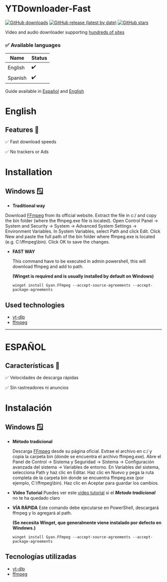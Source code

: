 
# YTDownloader-Fast
[![GitHub downloads](https://img.shields.io/github/downloads/elalehyt/YTDownloader-Fast/total?label=Downloads&cacheSeconds=600)](https://github.com/elalehyt/YTDownloader-Fast/releases)
[![GitHub release (latest by date)](https://img.shields.io/github/v/release/elalehyt/YTDownloader-Fast?label=latest%20release&cacheSeconds=600)](https://github.com/elalehyt/YTDownloader-Fast/releases/latest)
[![GitHub stars](https://img.shields.io/github/stars/elalehyt/YTDownloader-Fast?style=social&cacheSeconds=600)](https://github.com/elalehyt/YTDownloader-Fast/stargazers)

Video and audio downloader supporting [hundreds of sites](https://github.com/yt-dlp/yt-dlp/blob/master/supportedsites.md)

### ✅ Available languages

| Name                | Status |
| ------------------- | ------ |
| English             | ✔️     |
| Spanish             | ✔️     |


Guide available in [Español](https://github.com/ElAlehYT/YTDownloader-Fast?tab=readme-ov-file#espa%C3%B1ol) and [English](https://github.com/ElAlehYT/YTDownloader-Fast?tab=readme-ov-file#english)

# English
## Features 🚀

✅ Fast download speeds

✅ No trackers or Ads

# Installation

## Windows 🪟

-   **Traditional way**

  Download [FFmpeg](https://ffmpeg.org/download.html) from its official website.
  Extract the file in c:/ and copy the bin folder (where the ffmpeg.exe file is located).
  Open Control Panel → System and Security → System → Advanced System Settings → Environment Variables.
  In System Variables, select Path and click Edit.
  Click New and paste the full path of the bin folder where ffmpeg.exe is located (e.g. C:\ffmpeg\bin).
  Click OK to save the changes.

-   **FAST WAY**
  
    This command have to be executed in admin powershell, this will download ffmpeg and add to path.
    
    **(Winget is required and is usually installed by default on Windows)**
    ```
    winget install Gyan.FFmpeg --accept-source-agreements --accept-package-agreements
    ```


## Used technologies

-   [yt-dlp](https://github.com/yt-dlp/yt-dlp)
-   [ffmpeg](https://ffmpeg.org/)


-------------------------------------------------------
# ESPAÑOL 

## Características 🚀

✅ Velocidades de descarga rápidas

✅ Sin rastreadores ni anuncios

# Instalación

## Windows 🪟

- **Método tradicional**

  Descarga [FFmpeg](https://ffmpeg.org/download.html) desde su página oficial.
  Extrae el archivo en c:/ y copia la carpeta bin (donde se encuentra el archivo ffmpeg.exe).
  Abre el Panel de Control → Sistema y Seguridad → Sistema → Configuración avanzada del sistema → Variables de entorno.
  En Variables del sistema, selecciona Path y haz clic en Editar.
  Haz clic en Nuevo y pega la ruta completa de la carpeta bin donde se encuentra ffmpeg.exe (por ejemplo, C:\ffmpeg\bin).
  Haz clic en Aceptar para guardar los cambios.

- **Video Tutorial**
 Puedes ver este [video tutorial](https://www.youtube.com/watch?v=RR1LA7FUE4g&t=1s) si el ***Metodo tradicional*** no te ha quedado claro

- **VÍA RÁPIDA**
    Este comando debe ejecutarse en PowerShell, descargará ffmpeg y lo agregará al path.
  
  **(Se necesita Winget, que generalmente viene instalado por defecto en Windows.)**
    ```
   winget install Gyan.FFmpeg --accept-source-agreements --accept-package-agreements
    ```

## Tecnologías utilizadas
-   [yt-dlp](https://github.com/yt-dlp/yt-dlp)
-   [ffmpeg](https://ffmpeg.org/)
